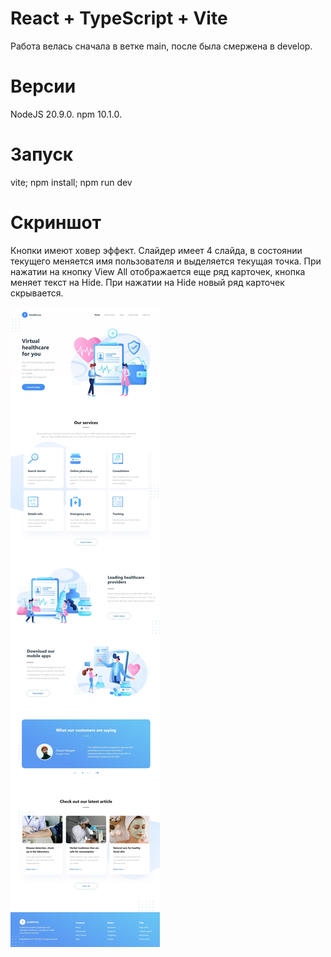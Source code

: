 # React + TypeScript + Vite

Работа велась сначала в ветке main, после была смержена в develop. 

# Версии
NodeJS 20.9.0.
npm 10.1.0.

# Запуск
vite;
npm install;
npm run dev

# Скриншот
Кнопки имеют ховер эффект.
Слайдер имеет 4 слайда, в состоянии текущего меняется имя пользователя и выделяется текущая точка.
При нажатии на кнопку View All отображается еще ряд карточек, кнопка меняет текст на Hide. При нажатии на Hide новый ряд карточек скрывается.

![image alt](https://github.com/Yulno/web_lab1_react/blob/develop/screen.jpeg)
